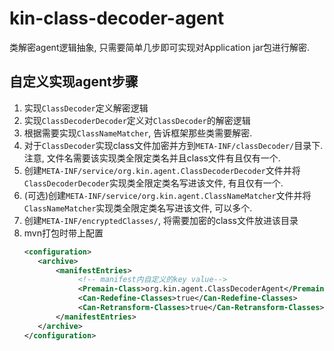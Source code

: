 # kin-class-decoder-agent

类解密agent逻辑抽象, 只需要简单几步即可实现对Application jar包进行解密.

## 自定义实现agent步骤

1. 实现`ClassDecoder`定义解密逻辑
2. 实现`ClassDecoderDecoder`定义对`ClassDecoder`的解密逻辑
3. 根据需要实现`ClassNameMatcher`, 告诉框架那些类需要解密.
4. 对于`ClassDecoder`实现class文件加密并方到`META-INF/classDecoder/`目录下. 注意, 文件名需要该实现类全限定类名并且class文件有且仅有一个.
5. 创建`META-INF/service/org.kin.agent.ClassDecoderDecoder`文件并将`ClassDecoderDecoder`实现类全限定类名写进该文件, 有且仅有一个.
6. (可选)创建`META-INF/service/org.kin.agent.ClassNameMatcher`文件并将`ClassNameMatcher`实现类全限定类名写进该文件, 可以多个.
7. 创建`META-INF/encryptedClasses/`, 将需要加密的class文件放进该目录
8. mvn打包时带上配置
    ```xml
    <configuration>
       <archive>
           <manifestEntries>
                <!-- manifest内自定义的key value-->
                <Premain-Class>org.kin.agent.ClassDecoderAgent</Premain-Class>>
                <Can-Redefine-Classes>true</Can-Redefine-Classes>
                <Can-Retransform-Classes>true</Can-Retransform-Classes>
           </manifestEntries>
       </archive>
    </configuration>
    ```